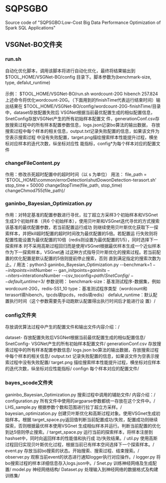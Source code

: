# SQPSGBO
Source code of "SQPSGBO:Low-Cost Big Data Performance Optimization of Spark SQL Applications"

## 
## VSGNet-BO文件夹

### run.sh
自动化优化脚本，调用该脚本将进行自动化优化，最终将结果输出到$TOOL_HOME/VSGNet-BO/config
目录下。脚本参数为(benchmark-size, type, defalut_runtime)\
\
示例：
$TOOL_HOME/VSGNet-BO/run.sh wordcount-20G hibench 257.824\
上述命令将优化wordcount-20G。（下面用到的finishTime代表运行结束时间）输出结果在
$TOOL_HOME/VSGNet-BO/config/wordcount-20G-finishTime/目录中，dataset存放配置失败后
VSGNet根据当前最优配置生成的相似配置信息，SnetConfig存放VSGNet产生的所有初始样本配置文
件，generationConf.csv存放搜索过程中的所有样本配置参数信息，logs.json记录bo算法的输出数据，
存放搜索过程中每个样本的相关信息，output.txt记录失败配置的信息，如果该文件为空表示搜索过程
中没有失败配置，target.png描绘搜索样本性能提升过程，横坐标对应样本的迭代次数，纵坐标对应性
能指标，config*为每个样本对应的配置文件

### changeFileContent.py
作用：修改杀死超时配置中的超时时间（以 s 为单位）
用法：
file_path = '$TOOL_HOME\common/errorDetection\shutDowonDetection-terasort.sh'
stop_time = 50000
changeStopTime(file_path, stop_time)
changeChmod755(file_path)/

### ganinbo_Bayesian_Optimization.py
作用：对特定基准的配置参数进行寻优，拉丁超立方采样3个初始样本和VSGnet生成3个初始样本（共6
个初始样本），使用贝叶斯和VSGnet迭代寻优的方式搜索该基准的最优配置参数，若当前配置运行成功
则继续使用贝叶斯优化获取下一探索样本，并把kill超时配置的超时时间改为最优配置的5倍。若配置运
行失败则将配置性能设置为最优配置的10倍（redis则设置为最优配置的1/5），同时选择下一探索样本
时不采用高斯过程回归而是使用VSGnet根据最优样本生成一个近似样本作为下一探索样本，VSGnet通
过这种方式指导贝叶斯优化的搜索过程。若当前配置的优化配置是默认配置的5倍则提前停止搜索，否则
直到满足指定的搜索次数为止。/
用法：python3 ganinbo_Bayesian_Optimization.py --benchmark=$1 --initpoints=$initNumber --
gan_initpoints=$ganinits --niters=$interationsNumber --csv_toconfig=$path/SnetConfig/ --
default_runtime=$3/
参数说明：
benchmark-size：基准测试程序-数据集，例如wordcount-20G，redis-SS1_10
type：基准测试程序类型（wordcount和terasort填hibench，tpcds填tpcds，redis填redis）
defalut_runtime：默认配置执行时间（这个参数需要先手动跑默认配置得出执行时间后才能进行设
置）/

### config文件夹

存放调优算法过程中产生的配置文件和输出文件内容介绍：/

dataset- 存放配置失败后VSGNet根据当前最优配置生成的相似配置信息/
SnetConfig- VSGNet产生的所有初始样本配置文件/
generationConf.csv 存放搜索过程中的所有样本配置参数信息/
logs.json bo算法的输出数据，存放搜索过程中每个样本的相关信息/
output.txt 记录失败配置的信息，如果该文件为空表示搜索过程中没有失败配置/
target.png 描绘搜索样本性能提升过程，横坐标对应样本的迭代次数，纵坐标对应性能指标/
confign 每个样本对应的配置文件/


### bayes_scode文件夹
ganinbo_Bayesian_Optimization.py 搜索过程中调用的辅助文件/
内容介绍：/
configuration.py 所有文件中使用的argparse参数都统一存放在这个文件中。/
LHS_sample.py 根据参数个数和范围进行拉丁超立方采样。/
bayesian_optimization.py 创建贝叶斯优化和高斯过程对象。使用VSGnet生成初始样本。根据
target_space.py返回值判断当前配置成功/失败，配置成功则继续探索，否则根据最优样本使用VSGnet
生成相似样本并运行。判断当前配置的优化到达5倍则停止搜索。/
target_space.py 运行当前的探索样本，将样本注册到hashset中，同时向返回样本的性能值和执行成
功/失败结果。/
util.py 使用高斯过程回归实现贝叶斯优化过程，根据当前已有样本空间选择下一个探索样本。/
event.py 存放当前bo搜索的状态。开始搜索、搜索过程、结束搜索。/
observer.py 观察当前event的状态进行通知logger执行对应操作。/
logger.py 将bo搜索过程的样本详细信息存入logs.json中。/
Snet.py 训练神经网络及生成配置/
model.py 神经网络结构/
Dataset.py 处理输入到神经网络的数据格式及构建训练集/
